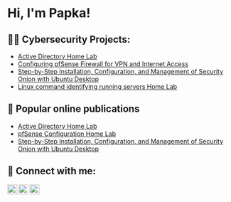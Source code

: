 <h1>Hi, I'm Papka!</h1>

<h2>👨‍💻 Cybersecurity Projects:</h2>

  - [Active Directory Home Lab](https://pepking.netlify.app/assets/html/active_directory_home_lab)
  - [Configuring pfSense Firewall for VPN and Internet Access](https://pepking.netlify.app/assets/html/pfsense_configuration)
  - [Step-by-Step Installation, Configuration, and Management of Security Onion with Ubuntu Desktop](https://pepking.netlify.app/assets/html/securityOnion)
  - [Linux command identifying running servers Home Lab](https://pepking.netlify.app/assets/html/linuxserver)

<h2>🔭 Popular online publications</h2>

- [Active Directory Home Lab](https://link.medium.com/IEmJdQBztFb )
- [pfSense Configuration Home Lab](https://link.medium.com/dmt9ftZLzFb)
- [Step-by-Step Installation, Configuration, and Management of Security Onion with Ubuntu Desktop](https://link.medium.com/xZUBym9MJFb)
<h2> 🤳 Connect with me:</h2>

[<img align="left" alt="PapkaPius | Twitter" width="22px" src="https://cdn.jsdelivr.net/npm/simple-icons@v3/icons/twitter.svg" />][twitter]
[<img align="left" alt="PapkaPius | LinkedIn" width="22px" src="https://cdn.jsdelivr.net/npm/simple-icons@v3/icons/linkedin.svg" />][linkedin]
[<img align="left" alt="PapkaPius | Facebook" width="22px" src="https://cdn.jsdelivr.net/npm/simple-icons@v3/icons/facebook.svg" />][facebook]

[twitter]: https://twitter.com/pepking5
[facebook]: https://www.facebook.com/pius.emmanuel.37625?mibextid=LQQJ4d/
[linkedin]: https://www.linkedin.com/in/emmanuel-pius-355b66194

<!--
**pepking/pepking** is a ✨ _special_ ✨ repository because its `README.md` (this file) appears on your GitHub profile.

Here are some ideas to get you started:

- 🔭 I’m currently working on ...
- 🌱 I’m currently learning ...
- 👯 I’m looking to collaborate on ...
- 🤔 I’m looking for help with ...
- 💬 Ask me about ...
- 📫 How to reach me: ...
- 😄 Pronouns: ...
- ⚡ Fun fact: ...
-->

